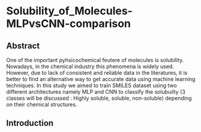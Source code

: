# Solubility_of_Molecules-MLPvsCNN-comparison
## Abstract
One of the important pyhsicochemical  feutere of molecules is solubility. Nowadays, in the chemical industry this phenomena is widely used. However, due to lack of consistent and reliable data in the literatures, it is better to find an alternative way to get accurate data using machine learning techniques. In this study we aimed to train SMILES dataset using two different architectures namely MLP and CNN to classify the solubuilty (3 classes will be discussed : Highly soluble, soluble, non-soluble) depending on their chemical structures. 

## Introduction
 

